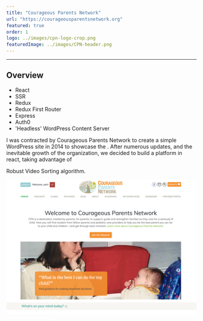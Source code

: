 ```yaml
---
title: "Courageous Parents Network"
url: "https://courageousparentsnetwork.org"
featured: true
order: 1
logo: ../images/cpn-logo-crop.png
featuredImage: ../images/CPN-header.png
---
```


---

## Overview

- React
- SSR
- Redux
- Redux First Router
- Express
- Auth0
- 'Headless' WordPress Content Server

I was contracted by Courageous Parents Network to create a simple WordPress site in 2014 to showcase the . After numerous updates, and the inevitable growth of the organization, we decided to build a platform in react, taking advantage of

Robust Video Sorting algorithm.

![Courageous Parents Network Homepage](../images/Z_cpn_home.png)
